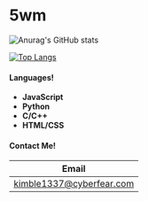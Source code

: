 # 5wm
![Anurag's GitHub stats](https://github-readme-stats.vercel.app/api?username=5wm&show_icons=true&theme=dark)

[![Top Langs](https://github-readme-stats.vercel.app/api/top-langs/?username=5wm&theme=dark)](https://github.com/anuraghazra/github-readme-stats)

#### Languages!
- **JavaScript**
- **Python**
- **C/C++**
- **HTML/CSS**

#### Contact Me!
| Email | 
| ------------- |
| kimble1337@cyberfear.com | 
